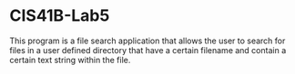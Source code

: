 # CIS41B-Lab5
This program is a file search application that allows the user to search for files 
  in a user defined directory that have a certain filename and contain a certain
  text string within the file. 
